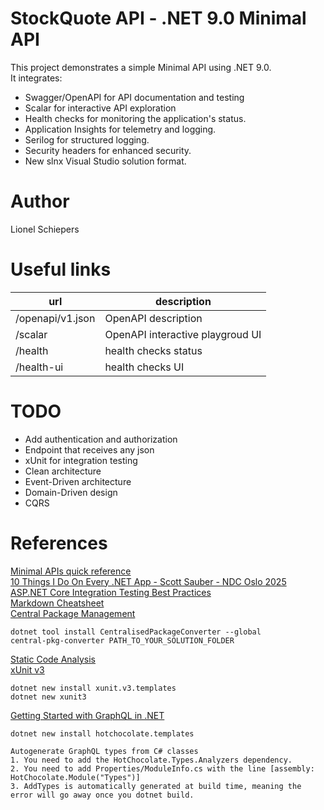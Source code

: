 # StockQuote API - .NET 9.0 Minimal API

This project demonstrates a simple Minimal API using .NET 9.0.\
It integrates:
- Swagger/OpenAPI for API documentation and testing
- Scalar for interactive API exploration
- Health checks for monitoring the application's status.
- Application Insights for telemetry and logging.
- Serilog for structured logging.
- Security headers for enhanced security.
- New slnx Visual Studio solution format.

# Author
Lionel Schiepers

# Useful links

| url | description |
| --- | ----------- |
| /openapi/v1.json | OpenAPI description |
| /scalar | OpenAPI interactive playgroud UI |
| /health | health checks status |
| /health-ui | health checks UI |

# TODO

- Add authentication and authorization
- Endpoint that receives any json
- xUnit for integration testing
- Clean architecture
- Event-Driven architecture 
- Domain-Driven design 
- CQRS

# References

[Minimal APIs quick reference](https://learn.microsoft.com/en-us/aspnet/core/fundamentals/minimal-apis)\
[10 Things I Do On Every .NET App - Scott Sauber - NDC Oslo 2025](https://www.youtube.com/watch?v=SvcRvolP2NE&t=1513s)\
[ASP.NET Core Integration Testing Best Practices](https://antondevtips.com/blog/asp-net-core-integration-testing-best-practises)\
[Markdown Cheatsheet](https://github.com/adam-p/markdown-here/wiki/Markdown-Cheatsheet)\
[Central Package Management](https://www.milanjovanovic.tech/blog/central-package-management-in-net-simplify-nuget-dependencies)
```
dotnet tool install CentralisedPackageConverter --global
central-pkg-converter PATH_TO_YOUR_SOLUTION_FOLDER
```
[Static Code Analysis](https://www.milanjovanovic.tech/blog/improving-code-quality-in-csharp-with-static-code-analysis)\
[xUnit v3](https://xunit.net/docs/getting-started/v3/getting-started)
```
dotnet new install xunit.v3.templates
dotnet new xunit3
```
[Getting Started with GraphQL in .NET](https://www.youtube.com/watch?v=YL07NyBXC7M)
```
dotnet new install hotchocolate.templates

Autogenerate GraphQL types from C# classes
1. You need to add the HotChocolate.Types.Analyzers dependency.
2. You need to add Properties/ModuleInfo.cs with the line [assembly: HotChocolate.Module("Types")]
3. AddTypes is automatically generated at build time, meaning the error will go away once you dotnet build.
```